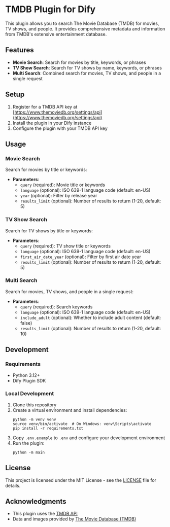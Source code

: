 # TMDB Plugin for Dify

This plugin allows you to search The Movie Database (TMDB) for movies, TV shows, and people. It provides comprehensive metadata and information from TMDB's extensive entertainment database.

## Features

- **Movie Search**: Search for movies by title, keywords, or phrases
- **TV Show Search**: Search for TV shows by name, keywords, or phrases
- **Multi Search**: Combined search for movies, TV shows, and people in a single request

## Setup

1. Register for a TMDB API key at [https://www.themoviedb.org/settings/api](https://www.themoviedb.org/settings/api)
2. Install the plugin in your Dify instance
3. Configure the plugin with your TMDB API key

## Usage

### Movie Search

Search for movies by title or keywords:

- **Parameters**:
  - `query` (required): Movie title or keywords
  - `language` (optional): ISO 639-1 language code (default: en-US)
  - `year` (optional): Filter by release year
  - `results_limit` (optional): Number of results to return (1-20, default: 5)

### TV Show Search

Search for TV shows by title or keywords:

- **Parameters**:
  - `query` (required): TV show title or keywords
  - `language` (optional): ISO 639-1 language code (default: en-US)
  - `first_air_date_year` (optional): Filter by first air date year
  - `results_limit` (optional): Number of results to return (1-20, default: 5)

### Multi Search

Search for movies, TV shows, and people in a single request:

- **Parameters**:
  - `query` (required): Search keywords
  - `language` (optional): ISO 639-1 language code (default: en-US)
  - `include_adult` (optional): Whether to include adult content (default: false)
  - `results_limit` (optional): Number of results to return (1-20, default: 10)

## Development

### Requirements

- Python 3.12+
- Dify Plugin SDK

### Local Development

1. Clone this repository
2. Create a virtual environment and install dependencies:
   ```
   python -m venv venv
   source venv/bin/activate  # On Windows: venv\Scripts\activate
   pip install -r requirements.txt
   ```
3. Copy `.env.example` to `.env` and configure your development environment
4. Run the plugin:
   ```
   python -m main
   ```

## License

This project is licensed under the MIT License - see the [LICENSE](LICENSE) file for details.

## Acknowledgments

- This plugin uses the [TMDB API](https://developer.themoviedb.org/docs)
- Data and images provided by [The Movie Database (TMDB)](https://www.themoviedb.org)



